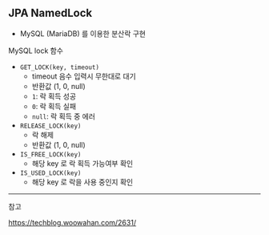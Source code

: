 ## JPA NamedLock

- MySQL (MariaDB) 를 이용한 분산락 구현

MySQL lock 함수
- `GET_LOCK(key, timeout)`
  - timeout 음수 입력시 무한대로 대기
  - 반환값 (1, 0, null)
  - `1`: 락 획득 성공
  - `0`: 락 획득 실패
  - `null`: 락 획득 중 에러
- `RELEASE_LOCK(key)`
  - 락 해제
  - 반환값 (1, 0, null)
- `IS_FREE_LOCK(key)`
  - 해당 key 로 락 획득 가능여부 확인
- `IS_USED_LOCK(key)`
  - 해당 key 로 락을 사용 중인지 확인

---
참고

https://techblog.woowahan.com/2631/